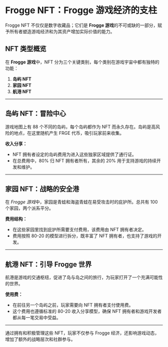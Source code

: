 # Frogge NFT：Frogge 游戏经济的支柱

Frogge NFT 不仅仅是数字收藏品；它们是 **Frogge 游戏**的不可或缺的一部分，赋予所有者塑造游戏经济和为其资产增加实际价值的能力。

## NFT 类型概览

在 **Frogge 游戏**中，NFT 分为三个关键类别，每个类别在游戏宇宙中都有独特的功能：

1. **岛屿 NFT**
2. **家园 NFT**
3. **航港 NFT**

---

## 岛屿 NFT：冒险中心

游戏地图上有 88 个不同的岛屿，每个岛屿都作为 NFT 而永久存在。岛屿是高风险的地点，在这里随机产生 FRGE 代币，吸引玩家前来收集。

**收入分享：**
- NFT 拥有者设定的岛屿费用为进入这些独家区域提供了通行证。
- 在总费用中，80% 归 NFT 拥有者所有，其余的 20% 用于支持游戏的持续开发和维护。

---

## 家园 NFT：战略的安全港

在 *Frogge 游戏*中，家园是青蛙和海盗青蛙在易受攻击时的庇护所。总共有 100 个家园，两个派系平分。

**费用结构：**
- 在这些家园里找到庇护所需要支付费用，该费用由 NFT 拥有者决定。
- 费用按照 80-20 的模型进行拆分，既丰富了 NFT 拥有者，也支持了游戏的开发。

---

## 航港 NFT：引导 Frogge 世界

航港是游戏的交通枢纽，促进了岛与岛之间的旅行，为玩家打开了一个充满可能性的世界。

**使用费：**
- 在前往另一个岛屿之前，玩家需要向 NFT 拥有者支付使用费。
- 这个费用也遵循标准的 80-20 收入分享模型，确保 NFT 拥有者和游戏开发者都从每一笔交易中受益。

---

通过拥有和积极管理这些 NFT，玩家不仅参与 Frogge 经济，还影响游戏动态，增加了额外的战略层次和社群参与。

